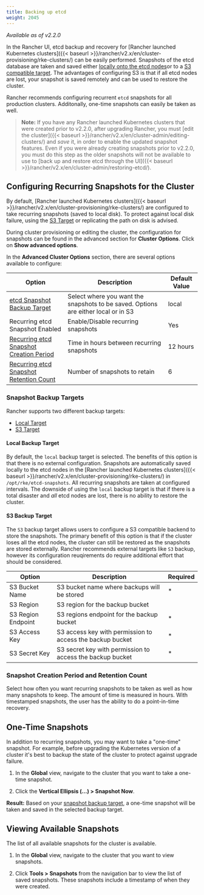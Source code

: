 ```yaml
---
title: Backing up etcd
weight: 2045
---
```


_Available as of v2.2.0_

In the Rancher UI, etcd backup and recovery for [Rancher launched Kubernetes clusters]({{< baseurl >}}/rancher/v2.x/en/cluster-provisioning/rke-clusters/) can be easily performed. Snapshots of the etcd database are taken and saved either [locally onto the etcd nodes](#local-backup-target)or to a [S3 compatible target](#s3-backup-target). The advantages of configuring S3 is that if all etcd nodes are lost, your snapshot is saved remotely and can be used to restore the cluster.

Rancher recommends configuring recurrent `etcd` snapshots for all production clusters. Additonally, one-time snapshots can easily be taken as well.

>**Note:** If you have any Rancher launched Kubernetes clusters that were created prior to v2.2.0, after upgrading Rancher, you must [edit the cluster]({{< baseurl >}}/rancher/v2.x/en/cluster-admin/editing-clusters/) and _save_ it, in order to enable the updated snapshot features. Even if you were already creating snapshots prior to v2.2.0, you must do this step as the older snapshots will not be available to use to [back up and restore etcd through the UI]({{< baseurl >}}/rancher/v2.x/en/cluster-admin/restoring-etcd/).

## Configuring Recurring Snapshots for the Cluster

By default, [Rancher launched Kubernetes clusters]({{< baseurl >}}/rancher/v2.x/en/cluster-provisioning/rke-clusters/) are configured to take recurring snapshots (saved to local disk). To protect against local disk failure, using the [S3 Target](#s3-backup-target) or replicating the path on disk is advised.

During cluster provisioning or editing the cluster, the configuration for snapshots can be found in the advanced section for **Cluster Options**. Click on **Show advanced options**.

In the **Advanced Cluster Options** section, there are several options available to configure:

| Option | Description | Default Value|
| --- | ---| --- |
|[etcd Snapshot Backup Target](#snapshot-backup-targets)| Select where you want the snapshots to be saved. Options are either local or in S3 | local|
|Recurring etcd Snapshot Enabled| Enable/Disable recurring snapshots | Yes|
|[Recurring etcd Snapshot Creation Period](#snapshot-creation-period-and-retention-count) | Time in hours between recurring snapshots| 12 hours |
|[Recurring etcd Snapshot Retention Count](#snapshot-creation-period-and-retention-count)| Number of snapshots to retain| 6 |

### Snapshot Backup Targets

Rancher supports two different backup targets:

* [Local Target](#local-backup-target)
* [S3 Target](#s3-backup-target)

#### Local Backup Target

By default, the `local` backup target is selected. The benefits of this option is that there is no external configuration. Snapshots are automatically saved locally to the etcd nodes in the [Rancher launched Kubernetes clusters]({{< baseurl >}}/rancher/v2.x/en/cluster-provisioning/rke-clusters/) in `/opt/rke/etcd-snapshots`. All recurring snapshots are taken at configured intervals. The downside of using the `local` backup target is that if there is a total disaster and _all_ etcd nodes are lost, there is no ability to restore the cluster.

#### S3 Backup Target

The `S3` backup target allows users to configure a S3 compatible backend to store the snapshots. The primary benefit of this option is that if the cluster loses all the etcd nodes, the cluster can still be restored as the snapshots are stored externally. Rancher recommends external targets like `S3` backup, however its configuration reuqirements do require additional effort that should be considered. 

| Option | Description | Required|
|---|---|---|
|S3 Bucket Name| S3 bucket name where backups will be stored| *|
|S3 Region|S3 region for the backup bucket| |
|S3 Region Endpoint|S3 regions endpoint for the backup bucket|* |
|S3 Access Key|S3 access key with permission to access the backup bucket|*|
|S3 Secret Key|S3 secret key with permission to access the backup bucket|*|

### Snapshot Creation Period and Retention Count

Select how often you want recurring snapshots to be taken as well as how many snapshots to keep. The amount of time is measured in hours. With timestamped snapshots, the user has the ability to do a point-in-time recovery.

## One-Time Snapshots

In addition to recurring snapshots, you may want to take a "one-time" snapshot. For example, before upgrading the Kubernetes version of a cluster it's best to backup the state of the cluster to protect against upgrade failure. 

1. In the **Global** view, navigate to the cluster that you want to take a one-time snapshot.

2. Click the **Vertical Ellipsis (...) > Snapshot Now**.

**Result:** Based on your [snapshot backup target](#snapshot-backup-targets), a one-time snapshot will be taken and saved in the selected backup target.

## Viewing Available Snapshots

The list of all available snapshots for the cluster is available.

1. In the **Global** view, navigate to the cluster that you want to view snapshots.

2. Click **Tools > Snapshots** from the navigation bar to view the list of saved snapshots. These snapshots include a timestamp of when they were created.
